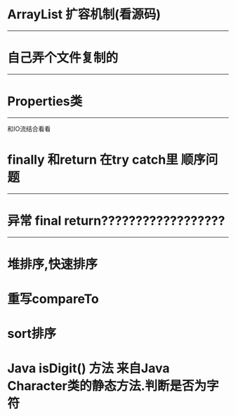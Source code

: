 # ArrayList 扩容机制(看源码)

---





# 自己弄个文件复制的

---



# Properties类

---

和IO流结合看看







# finally 和return 在try catch里 顺序问题

---







# 异常 final return??????????????????

___



# 堆排序,快速排序

# 重写compareTo

# sort排序

# Java isDigit() 方法 来自Java Character类的静态方法.判断是否为字符
